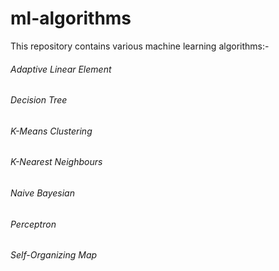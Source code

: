 # ml-algorithms
This repository contains various machine learning algorithms:- 
###### Adaptive Linear Element
###### Decision Tree
###### K-Means Clustering
###### K-Nearest Neighbours
###### Naive Bayesian
###### Perceptron
###### Self-Organizing Map
